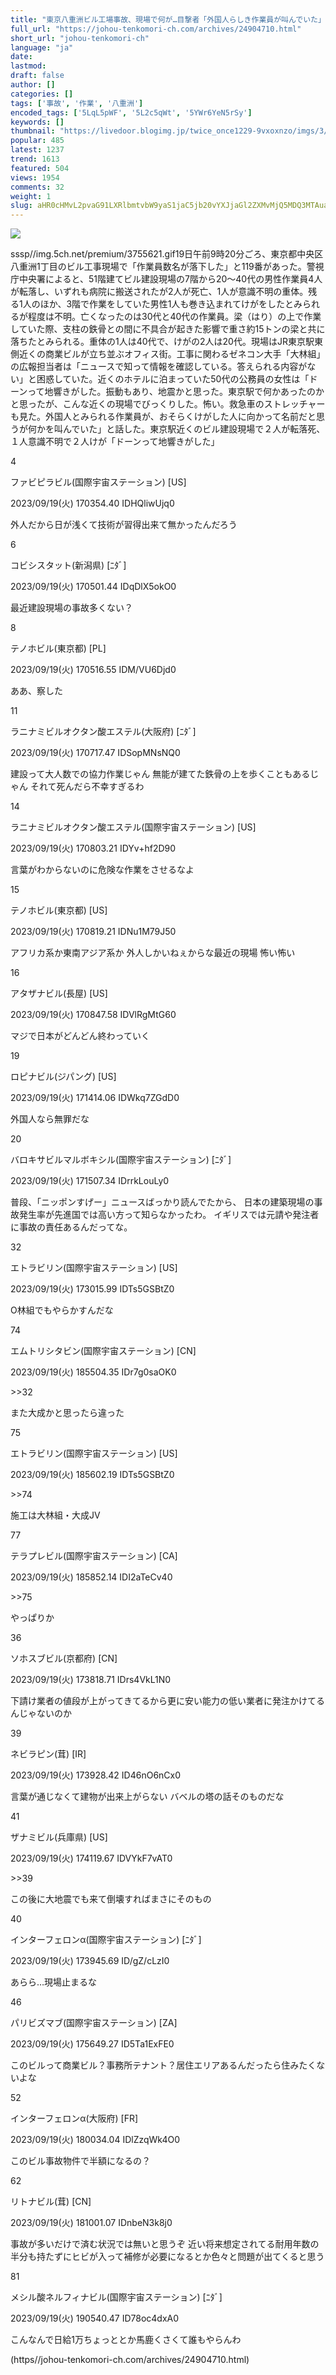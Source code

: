 ```yaml
---
title: "東京八重洲ビル工場事故、現場で何が…目撃者「外国人らしき作業員が叫んでいた」 "
full_url: "https://johou-tenkomori-ch.com/archives/24904710.html"
short_url: "johou-tenkomori-ch"
language: "ja"
date: 
lastmod: 
draft: false
author: []
categories: []
tags: ['事故', '作業', '八重洲']
encoded_tags: ['5LqL5pWF', '5L2c5qWt', '5YWr6YeN5rSy']
keywords: []
thumbnail: "https://livedoor.blogimg.jp/twice_once1229-9vxoxnzo/imgs/3/2/32c73e17-s.jpg"
popular: 485
latest: 1237
trend: 1613
featured: 504
views: 1954
comments: 32
weight: 1
slug: aHR0cHMvL2pvaG91LXRlbmtvbW9yaS1jaC5jb20vYXJjaGl2ZXMvMjQ5MDQ3MTAuaHRtbA==
---
```


![](https://livedoor.blogimg.jp/twice_once1229-9vxoxnzo/imgs/3/2/32c73e17-s.jpg)

<div><p>sssp//img.5ch.net/premium/3755621.gif19日午前9時20分ごろ、東京都中央区八重洲1丁目のビル工事現場で「作業員数名が落下した」と119番があった。警視庁中央署によると、51階建てビル建設現場の7階から20～40代の男性作業員4人が転落し、いずれも病院に搬送されたが2人が死亡、1人が意識不明の重体。残る1人のほか、3階で作業をしていた男性1人も巻き込まれてけがをしたとみられるが程度は不明。亡くなったのは30代と40代の作業員。梁（はり）の上で作業していた際、支柱の鉄骨との間に不具合が起きた影響で重さ約15トンの梁と共に落ちたとみられる。重体の1人は40代で、けがの2人は20代。現場はJR東京駅東側近くの商業ビルが立ち並ぶオフィス街。工事に関わるゼネコン大手「大林組」の広報担当者は「ニュースで知って情報を確認している。答えられる内容がない」と困惑していた。近くのホテルに泊まっていた50代の公務員の女性は「ドーンって地響きがした。振動もあり、地震かと思った。東京駅で何かあったのかと思ったが、こんな近くの現場でびっくりした。怖い。救急車のストレッチャーも見た。外国人とみられる作業員が、おそらくけがした人に向かって名前だと思うが何かを叫んでいた」と話した。東京駅近くのビル建設現場で２人が転落死、１人意識不明で２人けが「ドーンって地響きがした」</p><p class='t_h'>4 <p>ファビピラビル(国際宇宙ステーション) [US]</p> <p> 2023/09/19(火) 170354.40 IDHQliwUjq0</p></p> <p class='t_b'> 外人だから日が浅くて技術が習得出来て無かったんだろう </p> <p class='t_h'>6 <p>コビシスタット(新潟県) [ﾆﾀﾞ]</p> <p> 2023/09/19(火) 170501.44 IDqDlX5okO0</p></p> <p class='t_b'> 最近建設現場の事故多くない？ </p> <p class='t_h'>8 <p>テノホビル(東京都) [PL]</p> <p> 2023/09/19(火) 170516.55 IDM/VU6Djd0</p></p> <p class='t_b'> ああ、察した </p> <p class='t_h'>11 <p>ラニナミビルオクタン酸エステル(大阪府) [ﾆﾀﾞ]</p> <p> 2023/09/19(火) 170717.47 IDSopMNsNQ0</p></p> <p class='t_b'> 建設って大人数での協力作業じゃん 無能が建てた鉄骨の上を歩くこともあるじゃん それて死んだら不幸すぎるわ </p> <p class='t_h'>14 <p>ラニナミビルオクタン酸エステル(国際宇宙ステーション) [US]</p> <p> 2023/09/19(火) 170803.21 IDYv+hf2D90</p></p> <p class='t_b'> 言葉がわからないのに危険な作業をさせるなよ </p> <p class='t_h'>15 <p>テノホビル(東京都) [US]</p> <p> 2023/09/19(火) 170819.21 IDNu1M79J50</p></p> <p class='t_b'> アフリカ系か東南アジア系か 外人しかいねぇからな最近の現場 怖い怖い </p> <p class='t_h'>16 <p>アタザナビル(長屋) [US]</p> <p> 2023/09/19(火) 170847.58 IDVlRgMtG60</p></p> <p class='t_b'> マジで日本がどんどん終わっていく </p> <p class='t_h'>19 <p>ロピナビル(ジパング) [US]</p> <p> 2023/09/19(火) 171414.06 IDWkq7ZGdD0</p></p> <p class='t_b'> 外国人なら無罪だな </p> <p class='t_h'>20 <p>バロキサビルマルボキシル(国際宇宙ステーション) [ﾆﾀﾞ]</p> <p> 2023/09/19(火) 171507.34 IDrrkLouLy0</p></p> <p class='t_b'> 普段、「ニッポンすげー」ニュースばっかり読んでたから、 日本の建築現場の事故発生率が先進国では高い方って知らなかったわ。 イギリスでは元請や発注者に事故の責任あるんだってな。 </p> <p class='t_h'>32 <p>エトラビリン(国際宇宙ステーション) [US]</p> <p> 2023/09/19(火) 173015.99 IDTs5GSBtZ0</p></p> <p class='t_b'> O林組でもやらかすんだな </p> <p class='t_h t_i'>74 <p>エムトリシタビン(国際宇宙ステーション) [CN]</p> <p> 2023/09/19(火) 185504.35 IDr7g0saOK0</p></p> <p class='t_b t_i'> <p class='anchor'>>>32</p> また大成かと思ったら違った </p> <p class='t_h t_i'>75 <p>エトラビリン(国際宇宙ステーション) [US]</p> <p> 2023/09/19(火) 185602.19 IDTs5GSBtZ0</p></p> <p class='t_b t_i'> <p class='anchor'>>>74</p> 施工は大林組・大成JV </p> <p class='t_h t_i'>77 <p>テラプレビル(国際宇宙ステーション) [CA]</p> <p> 2023/09/19(火) 185852.14 IDI2aTeCv40</p></p> <p class='t_b t_i'> <p class='anchor'>>>75</p> やっぱりか </p> <p class='t_h'>36 <p>ソホスブビル(京都府) [CN]</p> <p> 2023/09/19(火) 173818.71 IDrs4VkL1N0</p></p> <p class='t_b'> 下請け業者の値段が上がってきてるから更に安い能力の低い業者に発注かけてるんじゃないのか </p> <p class='t_h'>39 <p>ネビラピン(茸) [IR]</p> <p> 2023/09/19(火) 173928.42 ID46nO6nCx0</p></p> <p class='t_b'> 言葉が通じなくて建物が出来上がらない バベルの塔の話そのものだな </p> <p class='t_h t_i'>41 <p>ザナミビル(兵庫県) [US]</p> <p> 2023/09/19(火) 174119.67 IDVYkF7vAT0</p></p> <p class='t_b t_i'> <p class='anchor'>>>39</p> この後に大地震でも来て倒壊すればまさにそのもの </p> <p class='t_h'>40 <p>インターフェロンα(国際宇宙ステーション) [ﾆﾀﾞ]</p> <p> 2023/09/19(火) 173945.69 ID/gZ/cLzI0</p></p> <p class='t_b'> あらら…現場止まるな </p> <p class='t_h'>46 <p>パリビズマブ(国際宇宙ステーション) [ZA]</p> <p> 2023/09/19(火) 175649.27 ID5Ta1ExFE0</p></p> <p class='t_b'> このビルって商業ビル？事務所テナント？居住エリアあるんだったら住みたくないよな </p> <p class='t_h'>52 <p>インターフェロンα(大阪府) [FR]</p> <p> 2023/09/19(火) 180034.04 IDlZzqWk4O0</p></p> <p class='t_b'> このビル事故物件で半額になるの？ </p> <p class='t_h'>62 <p>リトナビル(茸) [CN]</p> <p> 2023/09/19(火) 181001.07 IDnbeN3k8j0</p></p> <p class='t_b'> 事故が多いだけで済む状況では無いと思うぞ 近い将来想定されてる耐用年数の半分も持たずにヒビが入って補修が必要になるとか色々と問題が出てくると思う </p> <p class='t_h'>81 <p>メシル酸ネルフィナビル(国際宇宙ステーション) [ﾆﾀﾞ]</p> <p> 2023/09/19(火) 190540.47 ID78oc4dxA0</p></p> <p class='t_b'> こんなんで日給1万ちょっととか馬鹿くさくて誰もやらんわ </p> </div>

(https//johou-tenkomori-ch.com/archives/24904710.html)
